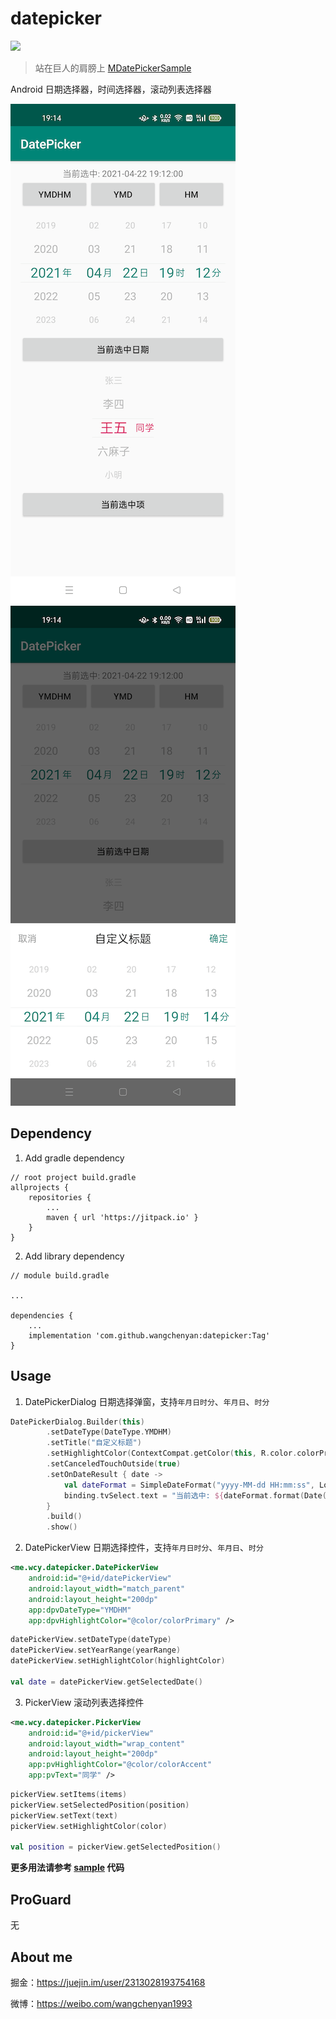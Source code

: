 # datepicker

[![](https://jitpack.io/v/wangchenyan/datepicker.svg)](https://jitpack.io/#wangchenyan/datepicker)

> 站在巨人的肩膀上 [MDatePickerSample](https://github.com/jzmanu/MDatePickerSample)

Android 日期选择器，时间选择器，滚动列表选择器

![](https://raw.githubusercontent.com/wangchenyan/datepicker/master/art/screenshot1.png)
![](https://raw.githubusercontent.com/wangchenyan/datepicker/master/art/screenshot2.png)

## Dependency

1. Add gradle dependency

```
// root project build.gradle
allprojects {
    repositories {
        ...
        maven { url 'https://jitpack.io' }
    }
}
```

2. Add library dependency

```
// module build.gradle

...

dependencies {
    ...
    implementation 'com.github.wangchenyan:datepicker:Tag'
}
```

## Usage

1. DatePickerDialog
日期选择弹窗，支持`年月日时分`、`年月日`、`时分`

```kotlin
DatePickerDialog.Builder(this)
        .setDateType(DateType.YMDHM)
        .setTitle("自定义标题")
        .setHighlightColor(ContextCompat.getColor(this, R.color.colorPrimary))
        .setCanceledTouchOutside(true)
        .setOnDateResult { date ->
            val dateFormat = SimpleDateFormat("yyyy-MM-dd HH:mm:ss", Locale.getDefault())
            binding.tvSelect.text = "当前选中: ${dateFormat.format(Date(date))}"
        }
        .build()
        .show()
```

2. DatePickerView
日期选择控件，支持`年月日时分`、`年月日`、`时分`

```xml
<me.wcy.datepicker.DatePickerView
    android:id="@+id/datePickerView"
    android:layout_width="match_parent"
    android:layout_height="200dp"
    app:dpvDateType="YMDHM"
    app:dpvHighlightColor="@color/colorPrimary" />
```

```kotlin
datePickerView.setDateType(dateType)
datePickerView.setYearRange(yearRange)
datePickerView.setHighlightColor(highlightColor)

val date = datePickerView.getSelectedDate()
```

3. PickerView
滚动列表选择控件

```xml
<me.wcy.datepicker.PickerView
    android:id="@+id/pickerView"
    android:layout_width="wrap_content"
    android:layout_height="200dp"
    app:pvHighlightColor="@color/colorAccent"
    app:pvText="同学" />
```

```kotlin
pickerView.setItems(items)
pickerView.setSelectedPosition(position)
pickerView.setText(text)
pickerView.setHighlightColor(color)

val position = pickerView.getSelectedPosition()
```

**更多用法请参考 [sample](https://github.com/wangchenyan/crouter/tree/datepicker/sample) 代码**

## ProGuard

无

## About me

掘金：https://juejin.im/user/2313028193754168

微博：https://weibo.com/wangchenyan1993
